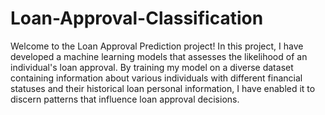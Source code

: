 # Loan-Approval-Classification
Welcome to the Loan Approval Prediction project! In this project, I have developed a machine learning models that assesses the likelihood of an individual's loan approval. By training my model on a diverse dataset containing information about various individuals with different financial statuses and their historical loan personal information, I have enabled it to discern patterns that influence loan approval decisions.
